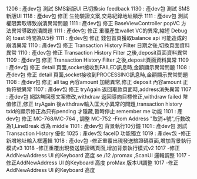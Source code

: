 1206 : 產dev包 測試 SMS新版UI 已切換sio feedback 
1130 : 產dev包 測試 SMS新版UI
1118 : 產dev包 修正 生物驗證文案,交易紀錄地址顯示
1111 : 產dev包 測試 權限索取導致崩潰異常問題
1111 : 產dev包 修正 BaseViewController popVC 方法異常導致崩潰問題
1111 : 產dev包 修正 重覆產生wallet VC的異常,縮短 Debug的 toast 時間為0.5秒
1111 : 產dev包 修正 錢包首頁獲取balance api 可能造成的崩潰異常
1110 : 產dev包 修正 Transaction History Filter 日期之後,切換頁面資料異常
1110 : 產dev包 修正 Transaction History Filter 之後,deposit頁面資料異常
1109 : 產dev包 修正 Transaction History Filter 之後,deposit頁面資料異常
1109 : 產dev包 修正 detail 頁面,socket接收到FAILED訊息時,金額顯示異常問題
1108 : 產dev包 修正 detail 頁面,socket接收到PROCESSING訊息時,金額顯示異常問題
1108 : 產dev包 修正 all tag 內容amount 加總異常,修正 deposit 內容amount 正負符號異常
1107 : 產dev包 修正 tryAgain 返回取款頁面時,address消失異常
1107 : 產dev包 網路無回應文案修改,withdraw 返回導向目標修正,withdraw failed 幣值修正,修正 tryAgain 後withdraw輸入匡大小異常的問題,transaction history txid的顯示修正為只有pending 才隱藏,暫時停止 remember me 功能
1101 : 產dev包 修正 MC-768/MC-764 , 調整 MC-752 -From Address "取消+號",行數改為1,LineBreak 改為 middle
1101 : 產dev包 背景執行10分鐘
1101 : 產dev包 測試Transaction History 優化
1025 : 產dev包 faceID 功能獨立
1019 : 產dev包 -修正新增地址輸入框邏輯
1018 : 產dev包 -修正重覆出現發送驗證碼頁面,增加背景執行模式v3
1018 -修正重覆出現發送驗證碼頁面,增加背景執行模式v2
1017 -修正AddNewAddress UI 的Keyboard 高度 se /12 /promax ,ScanUI 邏輯調整
1017 -修正AddNewAddress UI 的Keyboard 高度 proMax 版本UI調整
1017 -修正AddNewAddress UI 的Keyboard 高度
